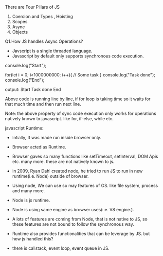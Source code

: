 There are Four Pillars of JS
1. Coercion and Types , Hoisting
2. Scopes
3. Async
4. Objects

Q1.How JS handles Async Operations?

* Javscript is a single threaded language.
* Javascript by default only  supports synchronous code execution.

console.log("Start");

for(let i = 0; i<1000000000; i++){
    // Some task
}
console.log("Task done");
console.log("End");

output: 
Start
Task done
End

Above code is running line by line, if for loop is taking time so it waits for that much time and then run next line.

Note: the above property of sync code execution only works for operations natively known to javascript. like for, if-else, while etc.

javascript Runtime:

* Intially, It was made run inside browser only.
* Browser acted as Runtime.
* Browser gaves so many functions like setTimeout, setInterval, DOM Apis etc. many more. these are not natively known to js.

* In 2009, Ryan Dahl created node, he tried to run JS to run in new runtime(i.e. Node) outside of browser.

* Using node, We can use so may features of OS. like file system, process and many more.
* Node is js runtime.
* Node is using same engine as browser uses(i.e. V8 engine.).
* A lots of features are coming from Node, that is not native to JS, so these features are not bound to follow the synchronous way.

* Runtime also provides functionalities that can be leverage by JS. but how js handled this?

* there is callstack, event loop, event queue in JS.







